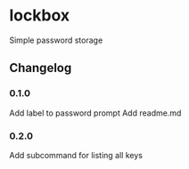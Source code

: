 # lockbox
Simple password storage

## Changelog

### 0.1.0
Add label to password prompt
Add readme.md

### 0.2.0
Add subcommand for listing all keys
